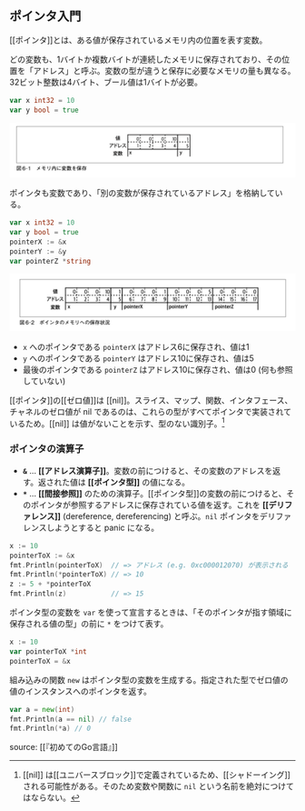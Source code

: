## ポインタ入門

[[ポインタ]]とは、ある値が保存されているメモリ内の位置を表す変数。

どの変数も、1バイトか複数バイトが連続したメモリに保存されており、その位置を「アドレス」と呼ぶ。変数の型が違うと保存に必要なメモリの量も異なる。32ビット整数は4バイト、ブール値は1バイトが必要。

```go
var x int32 = 10
var y bool = true
```

![メモリ内に変数を保存](images/メモリ内に変数を保存.png)

ポインタも変数であり、「別の変数が保存されているアドレス」を格納している。

```go
var x int32 = 10
var y bool = true
pointerX := &x
pointerY := &y
var pointerZ *string
```

![ポインタのメモリへの保存状況](images/ポインタのメモリへの保存状況.png)

- `x` へのポインタである `pointerX` はアドレス6に保存され、値は1
- `y` へのポインタである `pointerY` はアドレス10に保存され、値は5
- 最後のポインタである `pointerZ` はアドレス10に保存され、値は0 (何も参照していない)

[[ポインタ]]の[[ゼロ値]]は [[nil]]。スライス、マップ、関数、インタフェース、チャネルのゼロ値が nil であるのは、これらの型がすべてポインタで実装されているため。[[nil]] は値がないことを示す、型のない識別子。[^2024-12-16-092310]

[^2024-12-16-092310]: [[nil]] は[[ユニバースブロック]]で定義されているため、[[シャドーイング]]される可能性がある。そのため変数や関数に `nil` という名前を絶対につけてはならない。

### ポインタの演算子
- **`&`** … **[[アドレス演算子]]**。変数の前につけると、その変数のアドレスを返す。返された値は **[[ポインタ型]]** の値になる。
- **`*`** … **[[間接参照]]** のための演算子。[[ポインタ型]]の変数の前につけると、そのポインタが参照するアドレスに保存されている値を返す。これを **[[デリファレンス]]** (dereference, dereferencing) と呼ぶ。`nil` ポインタをデリファレンスしようとすると panic になる。

```go
x := 10
pointerToX := &x
fmt.Println(pointerToX)  // => アドレス (e.g. 0xc000012070) が表示される
fmt.Println(*pointerToX) // => 10
z := 5 + *pointerToX
fmt.Println(z)           // => 15
```

ポインタ型の変数を `var` を使って宣言するときは、「そのポインタが指す領域に保存される値の型」の前に `*` をつけて表す。

```go
x := 10
var pointerToX *int
pointerToX = &x
```

組み込みの関数 `new` はポインタ型の変数を生成する。指定された型でゼロ値の値のインスタンスへのポインタを返す。

```go
var a = new(int)
fmt.Println(a == nil) // false
fmt.Println(*a) // 0
```

source: [[『初めてのGo言語』]]
